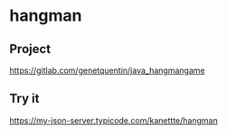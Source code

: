 # hangman

## Project
https://gitlab.com/genetquentin/java_hangmangame

## Try it
https://my-json-server.typicode.com/kanettte/hangman
